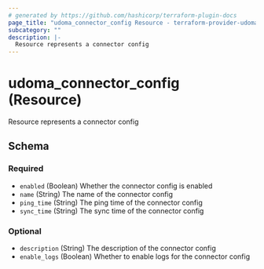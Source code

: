 ```yaml
---
# generated by https://github.com/hashicorp/terraform-plugin-docs
page_title: "udoma_connector_config Resource - terraform-provider-udoma"
subcategory: ""
description: |-
  Resource represents a connector config
---
```


# udoma_connector_config (Resource)

Resource represents a connector config



<!-- schema generated by tfplugindocs -->
## Schema

### Required

- `enabled` (Boolean) Whether the connector config is enabled
- `name` (String) The name of the connector config
- `ping_time` (String) The ping time of the connector config
- `sync_time` (String) The sync time of the connector config

### Optional

- `description` (String) The description of the connector config
- `enable_logs` (Boolean) Whether to enable logs for the connector config
